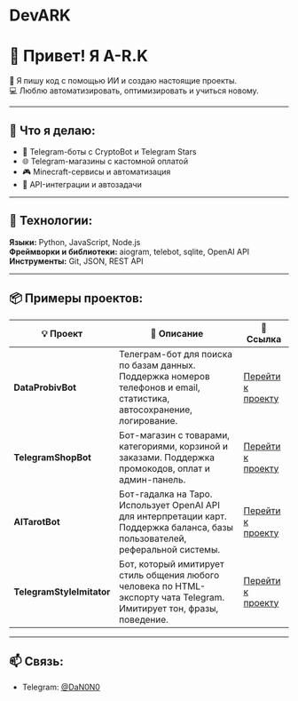 # DevARK
# 👋 Привет! Я A-R.K

🧠 Я пишу код с помощью ИИ и создаю настоящие проекты.  
💻 Люблю автоматизировать, оптимизировать и учиться новому.

---

## 🚀 Что я делаю:

- 🤖 Telegram-боты с CryptoBot и Telegram Stars  
- 🌐 Telegram-магазины с кастомной оплатой  
- 🎮 Minecraft-сервисы и автоматизация  
- 🤝 API-интеграции и автозадачи  

---

## 🧰 Технологии:

**Языки:** Python, JavaScript, Node.js  
**Фреймворки и библиотеки:** aiogram, telebot, sqlite, OpenAI API  
**Инструменты:** Git, JSON, REST API  

---

## 📦 Примеры проектов:

| 💡 Проект               | 🧾 Описание                                                                                           | 🔗 Ссылка                                         |
|-------------------------|------------------------------------------------------------------------------------------------------|--------------------------------------------------|
| **DataProbivBot**       | Телеграм-бот для поиска по базам данных. Поддержка номеров телефонов и email, статистика, автосохранение, логирование. | [Перейти к проекту](DataProbivBot/)             |
| **TelegramShopBot**     | Бот-магазин с товарами, категориями, корзиной и заказами. Поддержка промокодов, оплат и админ-панель. | [Перейти к проекту](TelegramShopBot/)           |
| **AITarotBot**          | Бот-гадалка на Таро. Использует OpenAI API для интерпретации карт. Поддержка баланса, базы пользователей, реферальной системы. | [Перейти к проекту](AITarotBot/)                |
| **TelegramStyleImitator** | Бот, который имитирует стиль общения любого человека по HTML-экспорту чата Telegram. Имитирует тон, фразы, поведение. | [Перейти к проекту](https://github.com/DevA-R-K/telegram-style-imitator)   |

---

## 📫 Связь:

- Telegram: [@DaN0N0](https://t.me/DaN0N0)
